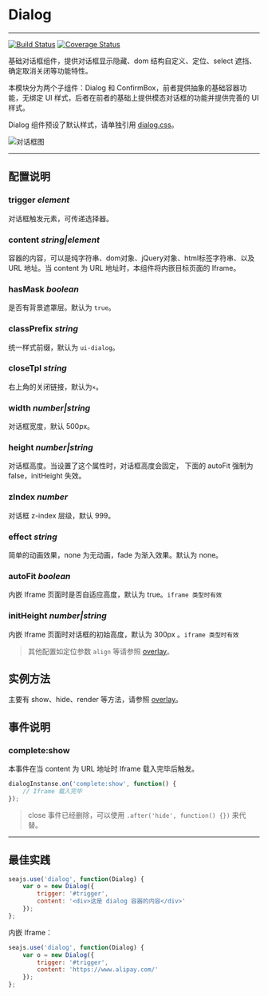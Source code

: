 # Dialog

---

[![Build Status](https://secure.travis-ci.org/aralejs/dialog.png)](https://travis-ci.org/aralejs/dialog)
[![Coverage Status](https://coveralls.io/repos/aralejs/dialog/badge.png?branch=master)](https://coveralls.io/r/aralejs/dialog)

基础对话框组件，提供对话框显示隐藏、dom 结构自定义、定位、select 遮挡、确定取消关闭等功能特性。

本模块分为两个子组件：Dialog 和 ConfirmBox，前者提供抽象的基础容器功能，无绑定 UI 样式，后者在前者的基础上提供模态对话框的功能并提供完善的 UI 样式。

Dialog 组件预设了默认样式，请单独引用 [dialog.css](http://aralejs.org/dialog/src/dialog.css)。

![对话框图](https://i.alipayobjects.com/e/201308/xqEbLhq3p.png)

---

## 配置说明

### trigger *element*

对话框触发元素，可传递选择器。

### content *string|element*

容器的内容，可以是纯字符串、dom对象、jQuery对象、html标签字符串、以及 URL 地址。当 content 为 URL 地址时，本组件将内嵌目标页面的 Iframe。

### hasMask *boolean*

是否有背景遮罩层。默认为 `true`。

### classPrefix *string*

统一样式前缀，默认为 `ui-dialog`。

### closeTpl *string*

右上角的关闭链接，默认为`×`。

### width *number|string*

对话框宽度，默认 500px。

### height *number|string*

对话框高度。当设置了这个属性时，对话框高度会固定，
下面的 autoFit 强制为 false，initHeight 失效。

### zIndex *number*

对话框 z-index 层级，默认 999。

### effect *string*

简单的动画效果，none 为无动画，fade 为渐入效果。默认为 none。

### autoFit *boolean*

内嵌 Iframe 页面时是否自适应高度，默认为 true。`iframe 类型时有效`

### initHeight *number|string*

内嵌 Iframe 页面时对话框的初始高度，默认为 300px 。`iframe 类型时有效`


> 其他配置如定位参数 `align` 等请参照 [overlay](http://aralejs.org/overlay/)。


## 实例方法

主要有 show、hide、render 等方法，请参照 [overlay](http://aralejs.org/overlay/)。


## 事件说明

### complete:show

本事件在当 content 为 URL 地址时 Iframe 载入完毕后触发。

```js
dialogInstanse.on('complete:show', function() {
    // Iframe 载入完毕
});
```

> close 事件已经删除，可以使用 `.after('hide', function() {})` 来代替。

---

## 最佳实践

```js
seajs.use('dialog', function(Dialog) {
    var o = new Dialog({
        trigger: '#trigger',
        content: '<div>这是 dialog 容器的内容</div>'
    });
};
```

内嵌 Iframe：

```js
seajs.use('dialog', function(Dialog) {
    var o = new Dialog({
        trigger: '#trigger',
        content: 'https://www.alipay.com/'
    });
};
```


